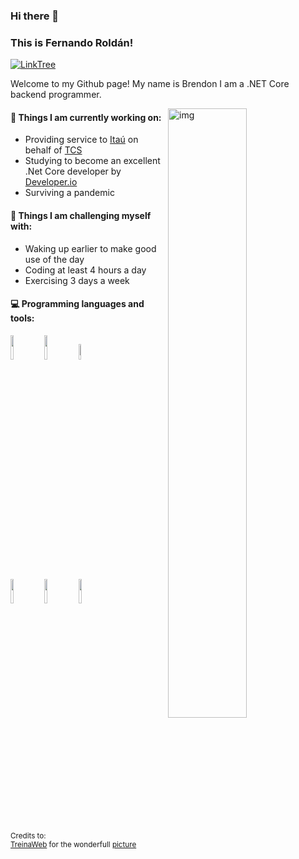 ### Hi there 👋 
### This is Fernando Roldán!

[![LinkTree](https://img.shields.io/badge/-LinkTree-green)](https://linktr.ee/donpsantos)

Welcome to my Github page! My name is Brendon I am a .NET Core backend programmer.

<img align="right" alt="img" src="https://dkrn4sk0rn31v.cloudfront.net/uploads/2018/04/05114901/ORLEANS-NET-CORE.png" width="50%" height="auto" />


#### 🌱 Things I am currently working on: 
- Providing service to [Itaú](https://www.itau.com.br/) on behalf of [TCS](https://www.tcs.com/)
- Studying to become an excellent .Net Core developer by [Developer.io](https://desenvolvedor.io/)
- Surviving a pandemic

#### :muscle: Things I am challenging myself with:
- Waking up earlier to make good use of the day
- Coding at least 4 hours a day
- Exercising 3 days a week

#### :computer: Programming languages and tools: 
<p>

<code><img width="10%" src="https://upload.wikimedia.org/wikipedia/commons/e/ee/.NET_Core_Logo.svg"></code>
<code><img width="10%" src="https://upload.wikimedia.org/wikipedia/commons/5/59/Visual_Studio_Icon_2019.svg"></code>
<code><img width="8%" src="https://upload.wikimedia.org/wikipedia/commons/a/a8/Microsoft_Azure_Logo.svg"></code>
<br />
<code><img width="10%" src="https://upload.wikimedia.org/wikipedia/commons/d/d7/GitHub_font_awesome.svg"></code>
<code><img width="10%" src="https://upload.wikimedia.org/wikipedia/commons/4/4b/Visual_Studio_Code_Insiders_1.36_icon.svg"></code>
<code><img width="10%" src="https://upload.wikimedia.org/wikipedia/commons/9/99/Unofficial_JavaScript_logo_2.svg"></code>
</p>

<sub>Credits to: <br/>[TreinaWeb](https://www.treinaweb.com.br/blog/tag/orleans/) for the wonderfull [picture](https://dkrn4sk0rn31v.cloudfront.net/uploads/2018/04/05114901/ORLEANS-NET-CORE.png)</sub>
